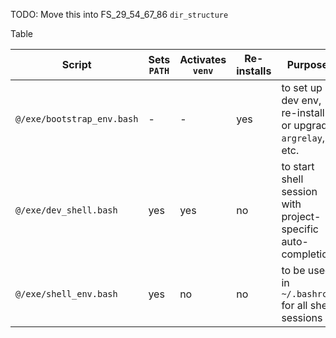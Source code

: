 
TODO: Move this into FS_29_54_67_86 `dir_structure`

Table

| Script                     | Sets `PATH` | Activates `venv` | Re-installs | Purpose                                                      |
|----------------------------|-------------|------------------|-------------|--------------------------------------------------------------|
| `@/exe/bootstrap_env.bash` | -           | -                | yes         | to set up dev env, re-install or upgrade `argrelay`, etc.    |
| `@/exe/dev_shell.bash`     | yes         | yes              | no          | to start shell session with project-specific auto-completion |
| `@/exe/shell_env.bash`     | yes         | no               | no          | to be used in `~/.bashrc` for all shell sessions             |

